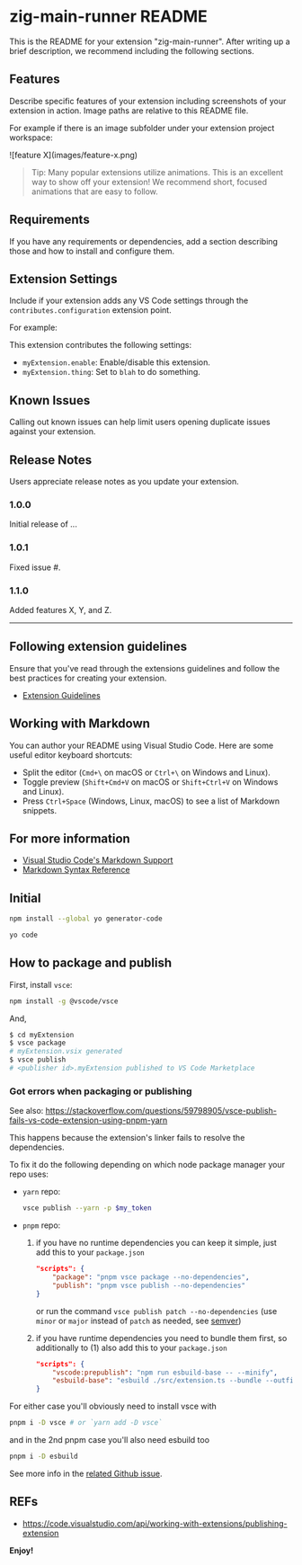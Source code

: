 # zig-main-runner README

This is the README for your extension "zig-main-runner". After writing up a brief description, we recommend including the following sections.

## Features

Describe specific features of your extension including screenshots of your extension in action. Image paths are relative to this README file.

For example if there is an image subfolder under your extension project workspace:

\!\[feature X\]\(images/feature-x.png\)

> Tip: Many popular extensions utilize animations. This is an excellent way to show off your extension! We recommend short, focused animations that are easy to follow.

## Requirements

If you have any requirements or dependencies, add a section describing those and how to install and configure them.

## Extension Settings

Include if your extension adds any VS Code settings through the `contributes.configuration` extension point.

For example:

This extension contributes the following settings:

* `myExtension.enable`: Enable/disable this extension.
* `myExtension.thing`: Set to `blah` to do something.

## Known Issues

Calling out known issues can help limit users opening duplicate issues against your extension.

## Release Notes

Users appreciate release notes as you update your extension.

### 1.0.0

Initial release of ...

### 1.0.1

Fixed issue #.

### 1.1.0

Added features X, Y, and Z.

---

## Following extension guidelines

Ensure that you've read through the extensions guidelines and follow the best practices for creating your extension.

* [Extension Guidelines](https://code.visualstudio.com/api/references/extension-guidelines)

## Working with Markdown

You can author your README using Visual Studio Code. Here are some useful editor keyboard shortcuts:

* Split the editor (`Cmd+\` on macOS or `Ctrl+\` on Windows and Linux).
* Toggle preview (`Shift+Cmd+V` on macOS or `Shift+Ctrl+V` on Windows and Linux).
* Press `Ctrl+Space` (Windows, Linux, macOS) to see a list of Markdown snippets.

## For more information

* [Visual Studio Code's Markdown Support](http://code.visualstudio.com/docs/languages/markdown)
* [Markdown Syntax Reference](https://help.github.com/articles/markdown-basics/)

## Initial

```bash
npm install --global yo generator-code

yo code
```

## How to package and publish

First, install `vsce`:

```bash
npm install -g @vscode/vsce
```

And,

```bash
$ cd myExtension
$ vsce package
# myExtension.vsix generated
$ vsce publish
# <publisher id>.myExtension published to VS Code Marketplace
```

### Got errors when packaging or publishing

See also: <https://stackoverflow.com/questions/59798905/vsce-publish-fails-vs-code-extension-using-pnpm-yarn>

This happens because the extension's linker fails to resolve the dependencies.

To fix it do the following depending on which node package manager your repo uses:

- `yarn` repo:

  ```bash
  vsce publish --yarn -p $my_token
  ```

- `pnpm` repo:

  1. if you have no runtime dependencies you can keep it simple, just add this to your `package.json`

     ```json
     "scripts": {
         "package": "pnpm vsce package --no-dependencies",
         "publish": "pnpm vsce publish --no-dependencies"
     }
     ```

     or run the command `vsce publish patch --no-dependencies` (use `minor` or `major` instead of `patch` as needed, see [semver](https://semver.org/))

  2. if you have runtime dependencies you need to bundle them first, so additionally to (1) also add this to your `package.json`

     ```json
     "scripts": {
         "vscode:prepublish": "npm run esbuild-base -- --minify",
         "esbuild-base": "esbuild ./src/extension.ts --bundle --outfile=out/main.js --external:vscode --format=cjs --platform=node"
     }
     ```

For either case you'll obviously need to install vsce with

```bash
pnpm i -D vsce # or `yarn add -D vsce`
```

and in the 2nd pnpm case you'll also need esbuild too

```bash
pnpm i -D esbuild
```

See more info in the [related Github issue](https://github.com/microsoft/vscode-vsce/issues/421#issuecomment-1038911725).

## REFs

- <https://code.visualstudio.com/api/working-with-extensions/publishing-extension>

**Enjoy!**
